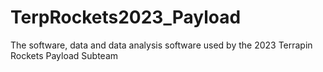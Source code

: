 # TerpRockets2023_Payload
The software, data and data analysis software used by the 2023 Terrapin Rockets Payload Subteam
